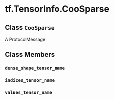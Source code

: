 <div itemscope itemtype="http://developers.google.com/ReferenceObject">
<meta itemprop="name" content="tf.TensorInfo.CooSparse" />
<meta itemprop="path" content="Stable" />
<meta itemprop="property" content="dense_shape_tensor_name"/>
<meta itemprop="property" content="indices_tensor_name"/>
<meta itemprop="property" content="values_tensor_name"/>
</div>

# tf.TensorInfo.CooSparse

## Class `CooSparse`



A ProtocolMessage

## Class Members

<h3 id="dense_shape_tensor_name"><code>dense_shape_tensor_name</code></h3>

<h3 id="indices_tensor_name"><code>indices_tensor_name</code></h3>

<h3 id="values_tensor_name"><code>values_tensor_name</code></h3>

